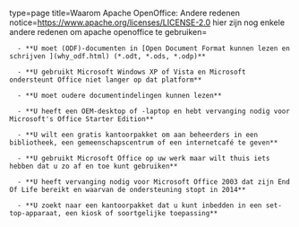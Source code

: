 type=page
title=Waarom Apache OpenOffice: Andere redenen
notice=https://www.apache.org/licenses/LICENSE-2.0
hier zijn nog enkele andere redenen om apache openoffice te gebruiken=
~~~~~~
  - **U moet (ODF)-documenten in [Open Document Format kunnen lezen en schrijven ](why_odf.html) (*.odt, *.ods, *.odp)**
    
  - **U gebruikt Microsoft Windows XP of Vista en Microsoft ondersteunt Office niet langer op dat platform**

  - **U moet oudere documentindelingen kunnen lezen**

  - **U heeft een OEM-desktop of -laptop en hebt vervanging nodig voor Microsoft's Office Starter Edition**

  - **U wilt een gratis kantoorpakket om aan beheerders in een bibliotheek, een gemeenschapscentrum of een internetcafé te geven**

  - **U gebruikt Microsoft Office op uw werk maar wilt thuis iets hebben dat u zo af en toe kunt gebruiken**

  - **U heeft vervanging nodig voor Microsoft Office 2003 dat zijn End Of Life bereikt en waarvan de ondersteuning stopt in 2014**

  - **U zoekt naar een kantoorpakket dat u kunt inbedden in een set-top-apparaat, een kiosk of soortgelijke toepassing**
